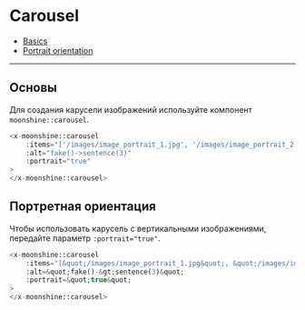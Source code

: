 # Carousel

- [Basics](#basics)
- [Portrait orientation](#portrait)

---

<a name="basics"></a>
## Основы

Для создания карусели изображений используйте компонент `moonshine::carousel`.

```php
<x-moonshine::carousel
    :items="['/images/image_portrait_1.jpg', '/images/image_portrait_2.jpg']"
    :alt="fake()->sentence(3)"
    :portrait="true"
>
</x-moonshine::carousel>
```

<a name="portrait"></a>
## Портретная ориентация

Чтобы использовать карусель с вертикальными изображениями, передайте параметр `:portrait="true"`.

```php
<x-moonshine::carousel
    :items="[&quot;/images/image_portrait_1.jpg&quot;, &quot;/images/image_portrait_2.jpg&quot;]"
    :alt=&quot;fake()-&gt;sentence(3)&quot;
    :portrait=&quot;true&quot;
>
</x-moonshine::carousel>
```
